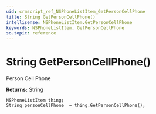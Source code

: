 ```yaml
---
uid: crmscript_ref_NSPhoneListItem_GetPersonCellPhone
title: String GetPersonCellPhone()
intellisense: NSPhoneListItem.GetPersonCellPhone
keywords: NSPhoneListItem, GetPersonCellPhone
so.topic: reference
---
```


# String GetPersonCellPhone()

Person Cell Phone

**Returns:** String

```crmscript
NSPhoneListItem thing;
String personCellPhone  = thing.GetPersonCellPhone();
```

